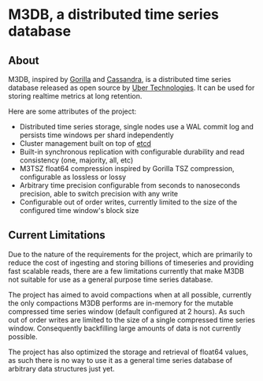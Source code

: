# M3DB, a distributed time series database

## About

M3DB, inspired by [Gorilla][gorilla] and [Cassandra][cassandra], is a distributed time series database released as open source by [Uber Technologies][ubeross]. It can be used for storing realtime metrics at long retention.

Here are some attributes of the project:

-   Distributed time series storage, single nodes use a WAL commit log and persists time windows per shard independently
-   Cluster management built on top of [etcd][etcd]
-   Built-in synchronous replication with configurable durability and read consistency (one, majority, all, etc)
-   M3TSZ float64 compression inspired by Gorilla TSZ compression, configurable as lossless or lossy
-   Arbitrary time precision configurable from seconds to nanoseconds precision, able to switch precision with any write
-   Configurable out of order writes, currently limited to the size of the configured time window's block size

## Current Limitations

Due to the nature of the requirements for the project, which are primarily to reduce the cost of ingesting and storing billions of timeseries and providing fast scalable reads, there are a few limitations currently that make M3DB not suitable for use as a general purpose time series database.

The project has aimed to avoid compactions when at all possible, currently the only compactions M3DB performs are in-memory for the mutable compressed time series window (default configured at 2 hours).  As such out of order writes are limited to the size of a single compressed time series window.  Consequently backfilling large amounts of data is not currently possible.

The project has also optimized the storage and retrieval of float64 values, as such there is no way to use it as a general time series database of arbitrary data structures just yet.

[gorilla]: http://www.vldb.org/pvldb/vol8/p1816-teller.pdf

[cassandra]: http://cassandra.apache.org/

[etcd]: https://github.com/etcd-io/etcd

[ubeross]: http://uber.github.io
